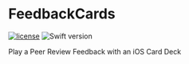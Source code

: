 # FeedbackCards

[![license](https://img.shields.io/github/license/mashape/apistatus.svg)]()
![Swift version](https://img.shields.io/badge/swift-3.0-orange.svg)

Play a Peer Review Feedback with an iOS Card Deck

